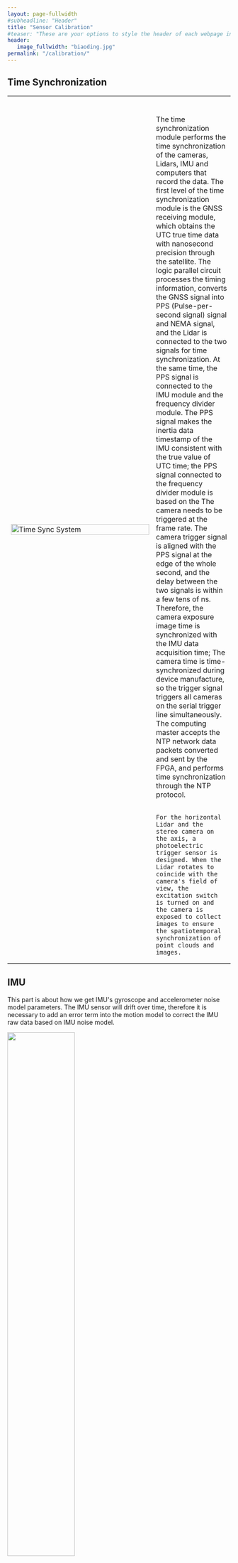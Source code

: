 ```yaml
---
layout: page-fullwidth
#subheadline: "Header"
title: "Sensor Calibration"
#teaser: "These are your options to style the header of each webpage individually. <em>Feeling Responsive</em> uses <a href='http://srobbin.com/jquery-plugins/backstretch/'>Backstretch by Scott Robin</a> to expand them from left to right. The width should be 1600 pixel or higher using a ratio like 16:9 or 21:9 or 2:1."
header:
   image_fullwidth: "biaoding.jpg"
permalink: "/calibration/"
---
```


## Time Synchronization
<table><tr>

<td width="65%">
<p align="left">
    <img src="../images/time_new.png" alt="Time Sync System" width="100%"/>
</p>
</td>

<td width="35%">
<br><br>
	The time synchronization module performs the time synchronization of the cameras, Lidars, IMU and computers that record the data. The first level of the time synchronization module is the GNSS receiving module, which obtains the UTC true time data with nanosecond precision through the satellite. The logic parallel circuit processes the timing information, converts the GNSS signal into PPS (Pulse-per-second signal) signal and NEMA signal, and the Lidar is connected to the two signals for time synchronization. At the same time, the PPS signal is connected to the IMU module and the frequency divider module. The PPS signal makes the inertia data timestamp of the IMU consistent with the true value of UTC time; the PPS signal connected to the frequency divider module is based on the The camera needs to be triggered at the frame rate. The camera trigger signal is aligned with the PPS signal at the edge of the whole second, and the delay between the two signals is within a few tens of ns. Therefore, the camera exposure image time is synchronized with the IMU data acquisition time; The camera time is time-synchronized during device manufacture, so the trigger signal triggers all cameras on the serial trigger line simultaneously. The computing master accepts the NTP network data packets converted and sent by the FPGA, and performs time synchronization through the NTP protocol.<br><br>
	
	For the horizontal Lidar and the stereo camera on the axis, a photoelectric trigger sensor is designed. When the Lidar rotates to coincide with the camera's field of view, the excitation switch is turned on and the camera is exposed to collect images to ensure the spatiotemporal synchronization of point clouds and images.
</td>
</tr></table>

## IMU
This part is about how we get IMU's gyroscope and accelerometer noise model parameters. The IMU sensor will drift over time, therefore
it is necessary to add an error term into the motion model
to correct the IMU raw data based on IMU noise model.

<td><img src="../images/IMU_neican_list.png" width="55%"/></td>

**Take the calibration of Xsens MTi-G-710 as an example:**

**1. Record Data**
<table><tr>
<td width="40%"><img src="../images/IMU_neican_calib.png" alt="IMU calib" width="50%"/></td>
<td width="60%">Place the IMU stationary on a stable platform for about 4hours and record the data of IMU in a rosbag.<br><br><br>Downlaod the rosbag file here:<br> <a href="https://rec.ustc.edu.cn/share/11af0a00-d284-11ec-b08d-51a354217a0f">https://rec.ustc.edu.cn/share/11af0a00-d284-11ec-b08d-51a354217a0f</a> <br>
<br>Downlaod the .mat data here:<br> <a href="https://rec.ustc.edu.cn/share/49f8f610-d28b-11ec-8fe1-07b3e2f7cce1">https://rec.ustc.edu.cn/share/49f8f610-d28b-11ec-8fe1-07b3e2f7cce1</a>
</td>
</tr></table>

**2. Calibrate**

The tools we use on our calibration are <a href="https://github.com/gaowenliang/imu_utils">imu_utils</a> and <a href="https://github.com/rpng/kalibr_allan">kalibr_allan</a>. Note that the unit of kalibr_allan result is different from that of imu_utils. If you use it, you need to pay attention to the unit conversion. Note that calibration is done in a nearly ideal static
setup. In a dynamic setting, the noise will be higher with
other factors such as temperature changes. Therefore, it is
beneficial to appropriately increase these parameters when
using IMU data for camera-IMU extrinsic calibration or
visual-inertial odometry.

## Cameras
In order to make full use of the metric information of 2D
images for 3D tasks, we calibrate the internal parameters
of each camera and the external parameters between stereo
cameras. The calibration approach we use is proposed by
Zhang [2000]. A known prior size checkerboard is placed at
different distances and attitudes relative to the cameras, the cameras collect images at a fixed frame rate as calibration
data and the cameras in same stereo pair are triggered
synchronously. Matlab provides a convenient calibration toolbox for mono and stereo cameras calibration. <a href="https://www.mathworks.com/help/vision/ug/using-the-single-camera-calibrator-app.html">matlab_mono_calib</a> / <a href="https://www.mathworks.com/help/vision/ug/using-the-stereo-camera-calibrator-app.html">matlab_stereo_calib</a> (we have tested on matlab 2020b and matlab 2022b, other version of matlab may have some bugs like matlab 2021)

### Mono Cameras
There are 8 mono cameras in the system:<br>
Bumblebee_xb3 left/center/right<br>
Bumbelbee_xb2 left/right<br>
Hikvision_1<br>
Hikvision_2 <br>

<a name="fig-hardware"></a>
<p align="left">
    <img src="../images/mono_calib_matlab.png" alt="Hardware Setup" width="70%"/>
</p>

### Stereo Cameras

<a href="https://github.com/yzrobot/bumblebee_xb3/wiki/Stereo-vision-bumblebee-xb3-by-anshulpaigwar">Bumblebee_xb3 link</a>

<a name="fig-hardware"></a>
<p align="left">
    <img src="../images/stereo_calib_matlab.png" alt="Hardware Setup" width="70%"/>
</p>

The results Camera parameters are provided in OpenCV format. To convert MATLAB results to OpenCV format, you need to transpose the projection and rotation matrices. See this link for details.<br>
The camera parameters are notated as:<br>
<p align="left">
    <img src="../images/camera_param.png" alt="Hardware Setup" width="25%"/>
</p>
Here, the *distortion_coefficients* vector is used to rectify
the tangential and radial distortion of images, using pinhole
camera distortion model. The *rectification_matrix* is only
applicable to stereo cameras, which is used to align the
epipolar lines between two stereo images for 3D stereo vision
geometry calculation. It is identity matrix for monocular
cameras. The camera projection matrix is used to project objects in
the 3D world to the camera 2D image pixels:
<p align="left">
    <img src="../images/camera_matrix.png" alt="Hardware Setup" width="25%"/>
</p>
The left 3 × 3 portion is the intrinsic camera matrix for
the rectified image. The fourth column [T<sub>x</sub> T<sub>y</sub> 0]<sup>T</sup>
is to translate the optical center of the second camera
to the position in the frame of the first camera. For
monocular cameras, Tx = Ty = 0. The average calibration
error of monocular cameras is about 0.08 pixel and average
calibration error of stereo cameras is about 0.1 pixel.


## Camera-IMU
The fusion of visual and inertial sensors will greatly improve
the robustness of the visual based SLAM system. The
camera provides high resolution external measurements of
the environment, while the IMU measures the internal ego-
motion of the sensor platform.

### Time estimate
<table><tr>
<td width="50%"><img src="../images/imu_cam_time.png" width="100%"></td>
<td><br><br>The time synchronization accuracy between the IMU and the
monocular camera is shown in left. Time drift between
the IMU clock reference PPS signal and the camera trigger
signal is within 0.2 ms.<br><br> The time resolution of the abscissa from top to bottom
is 200ms, 20ms and 2ms, from a Tektronix MDO3024
oscilloscope. <br><br>Yellow: 1Hz PPS signal<br>br> Blue: 20Hz camera
trigger signal. </td>
</tr></table>

### Transformation
We use <a href="https://github.com/ethz-asl/kalibr">Kalibr</a> to calib IMU and Cameras. The camera and IMU are rigidly fixed with the base bracket.
The overall visual-inertial system performs translation along
the XYZ three-axis and full rotation around each axis in front
of a AprilTag Olson [2011] grid sequences with known size,
and records the data for calibration.
<table>
    <tr>
        <p align="right"><img src="../images/Kalibr_ic_error.png" alt="" width="100%"/></p>
    </tr>
</table>
camera-IMU extrinsics in the corresponding yaml file are
as followed:
<table>
    <tr>
        <p align="left"><img src="../images/camera_imu_matrix.png" alt="" width="30%"/></p>
    </tr>
</table>
The reprojection error of the camera-IMU extrinsic
parameter calibration is shown above, for most images
the reprojection error is within 1.0 pixel. For reprojection
error, the mean is 0.352 pixel, the median is 0.321 pixel, and
the standard deviation is 0.197 pixel.

## LiDAR-IMU
<table>
    <tr>
        <p align="left"><img src="../images/lidar_imu.png" alt="" width="100%"/></p>
    </tr>
</table>

## Multiple-LiDAR
<table><tr>
<td width="40%"><img src="../images/multi_lidar_calib.png" width="100%"></td>
<td><br>A single Lidar has problems such as low information density
and vertical blind spots. Therefore, we equip the aerial
platform with Lidars from different angles for environmental
perception. External parameter calibration between multiple
Lidars is a prerequisite for the fusion of Lidar data.
The principle of our multi-Lidar external parameter
calibration method is based on the NDT (Normal
Distributions Transform) algorithm. The basic idea of the
NDT algorithm for external parameter calibration is to
construct a probability distribution map of the environment
map by analyzing and clustering the Lidar data, then match
the probability distribution, finally obtain the pose transform with the highest fitting degree between the pointclouds of the
two Lidars.<br><br> The point clouds obtained from the calibration
process are shown in left. The red point clouds are data obtained from the
horizontal Lidar Velodyne HDL32E, and green point clouds are
rom the vertical Lidar Velodyne VLP32C </td>
</tr></table>

<table>
    <tr>
        <p align="left"><img src="../images/multi_lidar.png" alt="" width="32%"/></p>
    </tr>
</table>

## LiDAR-Camera
Image data has rich and dense object information, but
lacks the depth information of the picture. The Lidar data
can just make up for this defect, giving accurate depth information and object structure information. In the process
of 3D target detection, the fusion of image and Lidar
pointcloud information can achieve higher accuracy.
Accurate camera-Lidar calibration is a necessary condition for the fusion. We use the method proposed by <a href="https://github.com/beltransen/velo2cam_calibration">Velo2cam</a> to get the extrinsic parameters of Lidar
and cameras. Figure below illustrates the calibration scene and
effect of Velo2cam. A special calibration board with four
ArUco tags and four circular reference holes is placed at
different positions as calibration target. The 3D pose of each
ArUco marker relative to the cameras is obtained by solving
a classic perspective-n-point (PnP) problem to obtain the 3D
position of the reference holes and its orientation in space.

<p align="center">
    <img src="../images/lidar_project_2_cam.png" alt="Hardware Setup" width="100%"/>
</p>

camera-Lidar extrinsics in the corresponding yaml file are
as followed:
<table>
    <tr>
        <p align="left"><img src="../images/lidar_camera.png" alt="" width="45%"/></p>
    </tr>
</table>